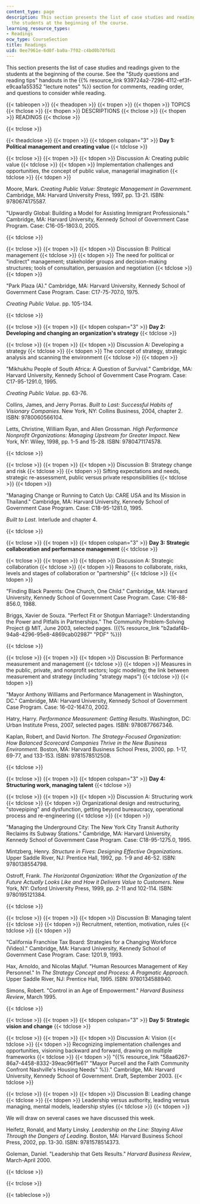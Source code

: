 ```yaml
---
content_type: page
description: This section presents the list of case studies and readings given to
  the students at the beginning of the course.
learning_resource_types:
- Readings
ocw_type: CourseSection
title: Readings
uid: 0ee7961e-6d0f-ba0a-7f02-c4bd0b70f6d1
---
```


This section presents the list of case studies and readings given to the students at the beginning of the course. See the "Study questions and reading tips" handouts in the {{% resource_link 939724a2-7296-4112-ef3f-e9caa1a55352 "lecture notes" %}} section for comments, reading order, and questions to consider while reading.

{{< tableopen >}}
{{< theadopen >}}
{{< tropen >}}
{{< thopen >}}
TOPICS
{{< thclose >}}
{{< thopen >}}
DESCRIPTIONS
{{< thclose >}}
{{< thopen >}}
READINGS
{{< thclose >}}

{{< trclose >}}

{{< theadclose >}}
{{< tropen >}}
{{< tdopen colspan="3" >}}
**Day 1: Political management and creating value**
{{< tdclose >}}

{{< trclose >}}
{{< tropen >}}
{{< tdopen >}}
Discussion A: Creating public value
{{< tdclose >}}
{{< tdopen >}}
Implementation challenges and opportunities, the concept of public value, managerial imagination
{{< tdclose >}}
{{< tdopen >}}


Moore, Mark. _Creating Public Value: Strategic Management in Government._ Cambridge, MA: Harvard University Press, 1997, pp. 13-21. ISBN: 9780674175587.

"Upwardly Global: Building a Model for Assisting Immigrant Professionals." Cambridge, MA: Harvard University, Kennedy School of Government Case Program. Case: C16-05-1803.0, 2005.


{{< tdclose >}}

{{< trclose >}}
{{< tropen >}}
{{< tdopen >}}
Discussion B: Political management
{{< tdclose >}}
{{< tdopen >}}
The need for political or "indirect" management; stakeholder groups and decision-making structures; tools of consultation, persuasion and negotiation
{{< tdclose >}}
{{< tdopen >}}


"Park Plaza (A)." Cambridge, MA: Harvard University, Kennedy School of Government Case Program. Case: C17-75-707.0, 1975.

_Creating Public Value_. pp. 105-134.


{{< tdclose >}}

{{< trclose >}}
{{< tropen >}}
{{< tdopen colspan="3" >}}
**Day 2: Developing and changing an organization's strategy**
{{< tdclose >}}

{{< trclose >}}
{{< tropen >}}
{{< tdopen >}}
Discussion A: Developing a strategy
{{< tdclose >}}
{{< tdopen >}}
The concept of strategy, strategic analysis and scanning the environment
{{< tdclose >}}
{{< tdopen >}}


"Mikhukhu People of South Africa: A Question of Survival." Cambridge, MA: Harvard University, Kennedy School of Government Case Program. Case: C17-95-1291.0, 1995.

_Creating Public Value_. pp. 63-76.

Collins, James, and Jerry Porras. _Built to Last: Successful Habits of Visionary Companies_. New York, NY: Collins Business, 2004, chapter 2. ISBN: 9780060566104.

Letts, Christine, William Ryan, and Allen Grossman. _High Performance Nonprofit Organizations: Managing Upstream for Greater Impact_. New York, NY: Wiley, 1998, pp. 1-5 and 15-28. ISBN: 9780471174578.


{{< tdclose >}}

{{< trclose >}}
{{< tropen >}}
{{< tdopen >}}
Discussion B: Strategy change and risk
{{< tdclose >}}
{{< tdopen >}}
Sifting expectations and needs, strategic re-assessment, public versus private responsibilities
{{< tdclose >}}
{{< tdopen >}}


"Managing Change or Running to Catch Up: CARE USA and Its Mission in Thailand." Cambridge, MA: Harvard University, Kennedy School of Government Case Program. Case: C18-95-1281.0, 1995.

_Built to Last_. Interlude and chapter 4.


{{< tdclose >}}

{{< trclose >}}
{{< tropen >}}
{{< tdopen colspan="3" >}}
**Day 3: Strategic collaboration and performance management**
{{< tdclose >}}

{{< trclose >}}
{{< tropen >}}
{{< tdopen >}}
Discussion A: Strategic collaboration
{{< tdclose >}}
{{< tdopen >}}
Reasons to collaborate, risks, levels and stages of collaboration or "partnership"
{{< tdclose >}}
{{< tdopen >}}


"Finding Black Parents: One Church, One Child." Cambridge, MA: Harvard University, Kennedy School of Government Case Program. Case: C16-88-856.0, 1988.

Briggs, Xavier de Souza. "Perfect Fit or Shotgun Marriage?: Understanding the Power and Pitfalls in Partnerships." The Community Problem-Solving Project @ MIT, June 2003, selected pages. ({{% resource_link "b2adaf4b-94a8-4296-95e8-4869cab02987" "PDF" %}})


{{< tdclose >}}

{{< trclose >}}
{{< tropen >}}
{{< tdopen >}}
Discussion B: Performance measurement and management
{{< tdclose >}}
{{< tdopen >}}
Measures in the public, private, and nonprofit sectors; logic modeling; the link between measurement and strategy (including "strategy maps")
{{< tdclose >}}
{{< tdopen >}}


"Mayor Anthony Williams and Performance Management in Washington, DC." Cambridge, MA: Harvard University, Kennedy School of Government Case Program. Case: 16-02-1647.0, 2002.

Hatry, Harry. _Performance Measurement: Getting Results_. Washington, DC: Urban Institute Press, 2007, selected pages. ISBN: 9780877667346.

Kaplan, Robert, and David Norton. _The Strategy-Focused Organization: How Balanced Scorecard Companies Thrive in the New Business Environment_. Boston, MA: Harvard Business School Press, 2000, pp. 1-17, 69-77, and 133-153. ISBN: 9781578512508.


{{< tdclose >}}

{{< trclose >}}
{{< tropen >}}
{{< tdopen colspan="3" >}}
**Day 4: Structuring work, managing talent**
{{< tdclose >}}

{{< trclose >}}
{{< tropen >}}
{{< tdopen >}}
Discussion A: Structuring work
{{< tdclose >}}
{{< tdopen >}}
Organizational design and restructuring, "stovepiping" and dysfunction, getting beyond bureaucracy, operational process and re-engineering
{{< tdclose >}}
{{< tdopen >}}


"Managing the Underground City: The New York City Transit Authority Reclaims its Subway Stations." Cambridge, MA: Harvard University, Kennedy School of Government Case Program. Case: C18-95-1275.0, 1995.

Mintzberg, Henry. _Structure in Fives: Designing Effective Organizations_. Upper Saddle River, NJ: Prentice Hall, 1992, pp. 1-9 and 46-52. ISBN: 9780138554798.

Ostroff, Frank. _The Horizontal Organization: What the Organization of the Future Actually Looks Like and How it Delivers Value to Customers_. New York, NY: Oxford University Press, 1999, pp. 2-11 and 102-114. ISBN: 9780195121384.


{{< tdclose >}}

{{< trclose >}}
{{< tropen >}}
{{< tdopen >}}
Discussion B: Managing talent
{{< tdclose >}}
{{< tdopen >}}
Recruitment, retention, motivation, rules
{{< tdclose >}}
{{< tdopen >}}


"California Franchise Tax Board: Strategies for a Changing Workforce (Video)." Cambridge, MA: Harvard University, Kennedy School of Government Case Program. Case: 1201.9, 1993.

Hax, Arnoldo, and Nicolas Majluf. "Human Resources Management of Key Personnel." In _The Strategy Concept and Process: A Pragmatic Approach_. Upper Saddle River, NJ: Prentice Hall, 1995. ISBN: 9780134588940.

Simons, Robert. "Control in an Age of Empowerment." _Harvard Business Review_, March 1995.


{{< tdclose >}}

{{< trclose >}}
{{< tropen >}}
{{< tdopen colspan="3" >}}
**Day 5: Strategic vision and change**
{{< tdclose >}}

{{< trclose >}}
{{< tropen >}}
{{< tdopen >}}
Discussion A: Vision
{{< tdclose >}}
{{< tdopen >}}
Recognizing implementation challenges and opportunities, visioning backward and forward, drawing on multiple frameworks
{{< tdclose >}}
{{< tdopen >}}
"{{% resource_link "58aa6267-86a7-4458-8332-39eac96f1e61" "Mayor Purcell and the Faith Community Confront Nashville's Housing Needs" %}}." Cambridge, MA: Harvard University, Kennedy School of Government. Draft, September 2003.
{{< tdclose >}}

{{< trclose >}}
{{< tropen >}}
{{< tdopen >}}
Discussion B: Leading change
{{< tdclose >}}
{{< tdopen >}}
Leadership versus authority, leading versus managing, mental models, leadership styles
{{< tdclose >}}
{{< tdopen >}}


We will draw on several cases we have discussed this week.

Heifetz, Ronald, and Marty Linsky. _Leadership on the Line: Staying Alive Through the Dangers of Leading_. Boston, MA: Harvard Business School Press, 2002, pp. 13-30. ISBN: 9781578514373.

Goleman, Daniel. "Leadership that Gets Results." _Harvard Business Review_, March-April 2000.


{{< tdclose >}}

{{< trclose >}}

{{< tableclose >}}